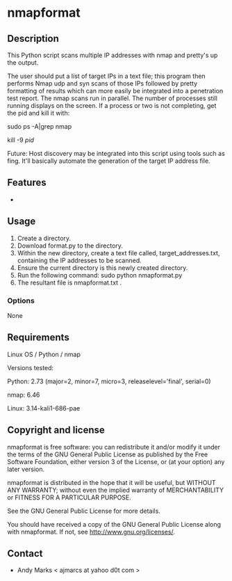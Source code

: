 nmapformat
============

Description
-----------
This Python script scans multiple IP addresses with nmap and pretty's up the output.

The user should put a list of target IPs in a text file;  this program then performs Nmap udp and syn scans of those IPs followed by pretty formatting of results which can more easily be integrated into a penetration test report.   The nmap scans run in parallel. The number of processes still running displays on the screen.  If a process or two is not completing, get the pid and kill it with:

sudo ps -A|grep nmap

kill -9 *pid*

Future:  Host discovery may be integrated into this script using tools such as fing.  It'll basically automate the generation of the target IP address file.

Features
--------
* 

Usage
-----
1. Create a directory.
2. Download format.py to the directory.
3. Within the new directory, create a text file called, target_addresses.txt, containing the IP addresses to be scanned.
4. Ensure the current directory is this newly created directory.
5. Run the following command:  sudo python nmapformat.py
7. The resultant file is nmapformat.txt .

### Options
None

Requirements
------------
Linux OS / Python / nmap

Versions tested:

Python: 2.73 (major=2, minor=7, micro=3, releaselevel='final', serial=0)

nmap: 6.46

Linux: 3.14-kali1-686-pae


Copyright and license
---------------------
nmapformat is free software: you can redistribute it and/or modify it under the terms of the GNU General Public License as published by the Free Software Foundation, either version 3 of the License, or (at your option) any later version.

nmapformat is distributed in the hope that it will be useful, but WITHOUT ANY WARRANTY; without even the implied warranty of MERCHANTABILITY or FITNESS FOR A PARTICULAR PURPOSE.  

See the GNU General Public License for more details.

You should have received a copy of the GNU General Public License along with nmapformat. 
If not, see http://www.gnu.org/licenses/.

Contact
-------
* Andy Marks < ajmarcs at yahoo d0t com >
